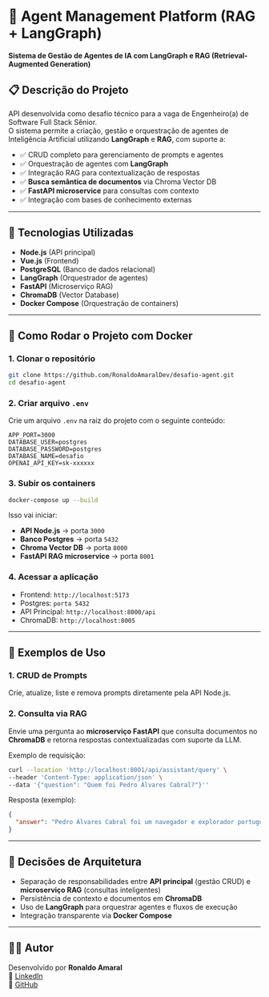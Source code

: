 # 🤖 Agent Management Platform (RAG + LangGraph)

**Sistema de Gestão de Agentes de IA com LangGraph e RAG (Retrieval-Augmented Generation)**

## 📋 Descrição do Projeto

API desenvolvida como desafio técnico para a vaga de Engenheiro(a) de Software Full Stack Sênior.  
O sistema permite a criação, gestão e orquestração de agentes de Inteligência Artificial utilizando **LangGraph** e **RAG**, com suporte a:

- ✅ CRUD completo para gerenciamento de prompts e agentes
- ✅ Orquestração de agentes com **LangGraph**
- ✅ Integração RAG para contextualização de respostas
- ✅ **Busca semântica de documentos** via Chroma Vector DB
- ✅ **FastAPI microservice** para consultas com contexto
- ✅ Integração com bases de conhecimento externas

---

## 🚀 Tecnologias Utilizadas

- **Node.js** (API principal)
- **Vue.js** (Frontend)
- **PostgreSQL** (Banco de dados relacional)
- **LangGraph** (Orquestrador de agentes)
- **FastAPI** (Microserviço RAG)
- **ChromaDB** (Vector Database)
- **Docker Compose** (Orquestração de containers)

---

## 🐳 Como Rodar o Projeto com Docker

### 1. Clonar o repositório
```bash
git clone https://github.com/RonaldoAmaralDev/desafio-agent.git
cd desafio-agent
```

### 2. Criar arquivo `.env`
Crie um arquivo `.env` na raiz do projeto com o seguinte conteúdo:

```env
APP_PORT=3000
DATABASE_USER=postgres
DATABASE_PASSWORD=postgres
DATABASE_NAME=desafio
OPENAI_API_KEY=sk-xxxxxx
```

### 3. Subir os containers
```bash
docker-compose up --build
```

Isso vai iniciar:
- **API Node.js** → porta `3000`
- **Banco Postgres** → porta `5432`
- **Chroma Vector DB** → porta `8000`
- **FastAPI RAG microservice** → porta `8001`

### 4. Acessar a aplicação
- Frontend: `http://localhost:5173`
- Postgres: `porta 5432`
- API Principal: `http://localhost:8000/api`
- ChromaDB: `http://localhost:8005`

---

## 📖 Exemplos de Uso

### 1. CRUD de Prompts
Crie, atualize, liste e remova prompts diretamente pela API Node.js.

### 2. Consulta via RAG
Envie uma pergunta ao **microserviço FastAPI** que consulta documentos no **ChromaDB** e retorna respostas contextualizadas com suporte da LLM.

Exemplo de requisição:
```bash
curl --location 'http://localhost:8001/api/assistant/query' \
--header 'Content-Type: application/json' \
--data '{"question": "Quem foi Pedro Álvares Cabral?"}''
```

Resposta (exemplo):
```json
{
  "answer": "Pedro Álvares Cabral foi um navegador e explorador português que viveu no século XV. Ele é famoso por ter descoberto o Brasil..."
}
```

---

## 📌 Decisões de Arquitetura

- Separação de responsabilidades entre **API principal** (gestão CRUD) e **microserviço RAG** (consultas inteligentes)
- Persistência de contexto e documentos em **ChromaDB**
- Uso de **LangGraph** para orquestrar agentes e fluxos de execução
- Integração transparente via **Docker Compose**

---

## 👨‍💻 Autor

Desenvolvido por **Ronaldo Amaral**  
🔗 [LinkedIn](https://www.linkedin.com/in/ronaldo-amaral/)  
🔗 [GitHub](https://github.com/RonaldoAmaralDev)
